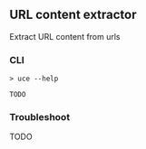 ## URL content extractor

Extract URL content from urls

### CLI

```console
> uce --help

TODO
```

### Troubleshoot

TODO
